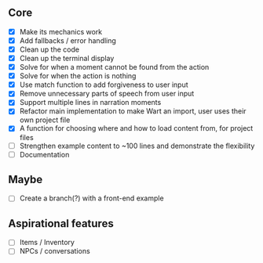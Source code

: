 
## Core
- [X] Make its mechanics work
- [X] Add fallbacks / error handling
- [X] Clean up the code
- [X] Clean up the terminal display
- [X] Solve for when a moment cannot be found from the action
- [X] Solve for when the action is nothing
- [X] Use match function to add forgiveness to user input
- [X] Remove unnecessary parts of speech from user input
- [X] Support multiple lines in narration moments
- [X] Refactor main implementation to make Wart an import, user uses their own project file
- [X] A function for choosing where and how to load content from, for project files
- [ ] Strengthen example content to ~100 lines and demonstrate the flexibility
- [ ] Documentation

## Maybe
- [ ] Create a branch(?) with a front-end example

## Aspirational features
- [ ] Items / Inventory
- [ ] NPCs / conversations
